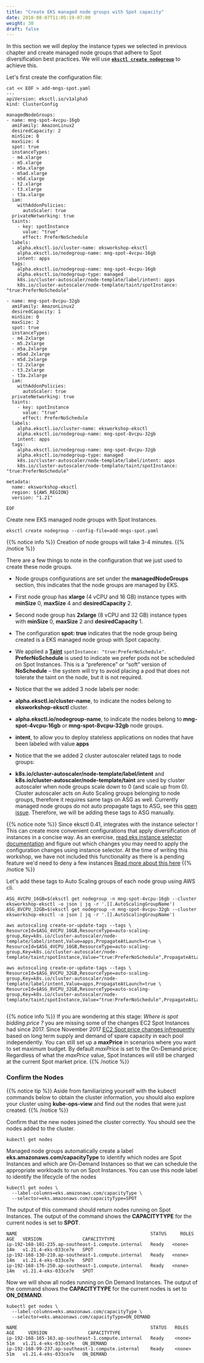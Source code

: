 ```yaml
---
title: "Create EKS managed node groups with Spot capacity"
date: 2018-08-07T11:05:19-07:00
weight: 30
draft: false
---
```


In this section we will deploy the instance types we selected in previous chapter and create managed node groups that adhere to Spot diversification best practices. We will use **[`eksctl create nodegroup`](https://eksctl.io/usage/managing-nodegroups/)** to achieve this.

Let's first create the configuration file:

```
cat << EOF > add-mngs-spot.yaml
---
apiVersion: eksctl.io/v1alpha5
kind: ClusterConfig

managedNodeGroups:
- name: mng-spot-4vcpu-16gb
  amiFamily: AmazonLinux2
  desiredCapacity: 2
  minSize: 0
  maxSize: 4
  spot: true
  instanceTypes:
  - m4.xlarge
  - m5.xlarge
  - m5a.xlarge
  - m5ad.xlarge
  - m5d.xlarge
  - t2.xlarge
  - t3.xlarge
  - t3a.xlarge
  iam:
    withAddonPolicies:
      autoScaler: true
  privateNetworking: true
  taints:
    - key: spotInstance
      value: "true"
      effect: PreferNoSchedule
  labels:
    alpha.eksctl.io/cluster-name: eksworkshop-eksctl
    alpha.eksctl.io/nodegroup-name: mng-spot-4vcpu-16gb
    intent: apps
  tags:
    alpha.eksctl.io/nodegroup-name: mng-spot-4vcpu-16gb
    alpha.eksctl.io/nodegroup-type: managed
    k8s.io/cluster-autoscaler/node-template/label/intent: apps
    k8s.io/cluster-autoscaler/node-template/taint/spotInstance: "true:PreferNoSchedule"

- name: mng-spot-8vcpu-32gb
  amiFamily: AmazonLinux2
  desiredCapacity: 1
  minSize: 0
  maxSize: 2
  spot: true
  instanceTypes:
  - m4.2xlarge
  - m5.2xlarge
  - m5a.2xlarge
  - m5ad.2xlarge
  - m5d.2xlarge
  - t2.2xlarge
  - t3.2xlarge
  - t3a.2xlarge
  iam:
    withAddonPolicies:
      autoScaler: true
  privateNetworking: true
  taints:
    - key: spotInstance
      value: "true"
      effect: PreferNoSchedule
  labels:
    alpha.eksctl.io/cluster-name: eksworkshop-eksctl
    alpha.eksctl.io/nodegroup-name: mng-spot-8vcpu-32gb
    intent: apps
  tags:
    alpha.eksctl.io/nodegroup-name: mng-spot-8vcpu-32gb
    alpha.eksctl.io/nodegroup-type: managed
    k8s.io/cluster-autoscaler/node-template/label/intent: apps
    k8s.io/cluster-autoscaler/node-template/taint/spotInstance: "true:PreferNoSchedule"

metadata:
  name: eksworkshop-eksctl
  region: ${AWS_REGION}
  version: "1.21"

EOF
```
Create new EKS managed node groups with Spot Instances. 

```
eksctl create nodegroup --config-file=add-mngs-spot.yaml
```
{{% notice info %}}
Creation of node groups will take 3-4 minutes. 
{{% /notice %}}

There are a few things to note in the configuration that we just used to create these node groups.

 * Node groups configurations are set under the **managedNodeGroups** section, this indicates that the node groups are managed by EKS.
 * First node group has **xlarge** (4 vCPU and 16 GB) instance types with **minSize** 0, **maxSize** 4 and **desiredCapacity** 2.
 * Second node group has **2xlarge** (8 vCPU and 32 GB) instance types with **minSize** 0, **maxSize** 2 and **desiredCapacity** 1.
 * The configuration **spot: true** indicates that the node group being created is a EKS managed node group with Spot capacity.
 * We applied a **[Taint](https://kubernetes.io/docs/concepts/configuration/taint-and-toleration/)** `spotInstance: "true:PreferNoSchedule"`. **PreferNoSchedule** is used to indicate we prefer pods not be scheduled on Spot Instances. This is a “preference” or “soft” version of **NoSchedule** – the system will try to avoid placing a pod that does not tolerate the taint on the node, but it is not required.
 * Notice that the we added 3 node labels per node:

  * **alpha.eksctl.io/cluster-name**, to indicate the nodes belong to **eksworkshop-eksctl** cluster.
  * **alpha.eksctl.io/nodegroup-name**, to indicate the nodes belong to **mng-spot-4vcpu-16gb** or **mng-spot-8vcpu-32gb** node groups.
  * **intent**, to allow you to deploy stateless applications on nodes that have been labeled with value **apps**

 * Notice that the we added 2 cluster autoscaler related tags to node groups:  
  * **k8s.io/cluster-autoscaler/node-template/label/intent** and **k8s.io/cluster-autoscaler/node-template/taint** are used by cluster autoscaler when node groups scale down to 0 (and scale up from 0). Cluster autoscaler acts on Auto Scaling groups belonging to node groups, therefore it requires same tags on ASG as well. Currently managed node groups do not auto propagate tags to ASG, see this [open issue](https://github.com/aws/containers-roadmap/issues/1524). Therefore, we will be adding these tags to ASG manually. 

{{% notice note %}}
Since eksctl 0.41, integrates with the instance selector ! This can create more convenient configurations that apply diversification of instances in a concise way.
As an exercise, [read eks instance selector documentation](https://eksctl.io/usage/instance-selector/) and figure out which changes you may need to apply the configuration changes using instance selector.
At the time of writing this workshop, we have not included this functionality as there is a pending feature we'd need to deny a few instances [Read more about this here](https://github.com/weaveworks/eksctl/issues/3718)
{{% /notice %}}


Let's add these tags to Auto Scaling groups of each node group using AWS cli.

```
ASG_4VCPU_16GB=$(eksctl get nodegroup -n mng-spot-4vcpu-16gb --cluster eksworkshop-eksctl -o json | jq -r '.[].AutoScalingGroupName')
ASG_8VCPU_32GB=$(eksctl get nodegroup -n mng-spot-8vcpu-32gb --cluster eksworkshop-eksctl -o json | jq -r '.[].AutoScalingGroupName')

aws autoscaling create-or-update-tags --tags \
ResourceId=$ASG_4VCPU_16GB,ResourceType=auto-scaling-group,Key=k8s.io/cluster-autoscaler/node-template/label/intent,Value=apps,PropagateAtLaunch=true \
ResourceId=$ASG_4VCPU_16GB,ResourceType=auto-scaling-group,Key=k8s.io/cluster-autoscaler/node-template/taint/spotInstance,Value="true:PreferNoSchedule",PropagateAtLaunch=true

aws autoscaling create-or-update-tags --tags \
ResourceId=$ASG_8VCPU_32GB,ResourceType=auto-scaling-group,Key=k8s.io/cluster-autoscaler/node-template/label/intent,Value=apps,PropagateAtLaunch=true \
ResourceId=$ASG_8VCPU_32GB,ResourceType=auto-scaling-group,Key=k8s.io/cluster-autoscaler/node-template/taint/spotInstance,Value="true:PreferNoSchedule",PropagateAtLaunch=true
  
```

{{% notice info %}}
If you are wondering at this stage: *Where is spot bidding price ?* you are missing some of the changes EC2 Spot Instances had since 2017. Since November 2017 [EC2 Spot price changes infrequently](https://aws.amazon.com/blogs/compute/new-amazon-ec2-spot-pricing/) based on long term supply and demand of spare capacity in each pool independently. You can still set up a **maxPrice** in scenarios where you want to set maximum budget. By default *maxPrice* is set to the On-Demand price; Regardless of what the *maxPrice* value, Spot Instances will still be charged at the current Spot market price.
{{% /notice %}}

### Confirm the Nodes

{{% notice tip %}}
Aside from familiarizing yourself with the kubectl commands below to obtain the cluster information, you should also explore your cluster using **kube-ops-view** and find out the nodes that were just created.
{{% /notice %}}

Confirm that the new nodes joined the cluster correctly. You should see the nodes added to the cluster.

```
kubectl get nodes
```

Managed node groups automatically create a label **eks.amazonaws.com/capacityType** to identify which nodes are Spot Instances and which are On-Demand Instances so that we can schedule the appropriate workloads to run on Spot Instances. You can use this node label to identify the lifecycle of the nodes

```
kubectl get nodes \
  --label-columns=eks.amazonaws.com/capacityType \
  --selector=eks.amazonaws.com/capacityType=SPOT
```
The output of this command should return nodes running on Spot Instances. The output of the command shows the **CAPACITYTYPE** for the current nodes is set to **SPOT**.

```
NAME                                                 STATUS     ROLES    AGE   VERSION               CAPACITYTYPE
ip-192-168-101-235.ap-southeast-1.compute.internal   Ready   <none>   14m   v1.21.4-eks-033ce7e   SPOT
ip-192-168-130-210.ap-southeast-1.compute.internal   Ready   <none>   14m   v1.21.4-eks-033ce7e   SPOT
ip-192-168-176-250.ap-southeast-1.compute.internal   Ready   <none>   14m   v1.21.4-eks-033ce7e   SPOT
```

Now we will show all nodes running on On Demand Instances. The output of the command shows the **CAPACITYTYPE** for the current nodes is set to **ON_DEMAND**.

```
kubectl get nodes \
  --label-columns=eks.amazonaws.com/capacityType \
  --selector=eks.amazonaws.com/capacityType=ON_DEMAND
```
```
NAME                                                 STATUS   ROLES    AGE     VERSION               CAPACITYTYPE
ip-192-168-165-163.ap-southeast-1.compute.internal   Ready    <none>   51m   v1.21.4-eks-033ce7e   ON_DEMAND
ip-192-168-99-237.ap-southeast-1.compute.internal    Ready    <none>   51m   v1.21.4-eks-033ce7e   ON_DEMAND
```
